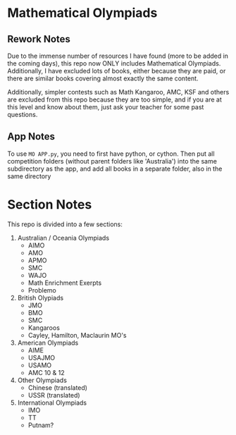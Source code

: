 # Mathematical Olympiads

## Rework Notes
Due to the immense number of resources I have found (more to be added in the coming days), this repo now ONLY includes Mathematical Olympiads.
Additionally, I have excluded lots of books, either because they are paid, or there are similar books covering almost exactly the same content.

Additionally, simpler contests such as Math Kangaroo, AMC, KSF and others are excluded from this repo because they are too simple, and if you are at this level and know about them, just ask your teacher for some past questions.

## App Notes
To use `MO APP.py`, you need to first have python, or cython. Then put all competition folders (without parent folders like 'Australia') into the same subdirectory as the app, and add all books in a separate folder, also in the same directory

# Section Notes
This repo is divided into a few sections:
1. Australian / Oceania Olympiads
   - AIMO
   - AMO
   - APMO
   - SMC
   - WAJO
   - Math Enrichment Exerpts
   - Problemo
2. British Olypiads
   - JMO
   - BMO
   - SMC
   - Kangaroos
   - Cayley, Hamilton, Maclaurin MO's
3. American Olympiads
   - AIME
   - USAJMO
   - USAMO
   - AMC 10 & 12
4. Other Olympiads
   - Chinese (translated)
   - USSR (translated)
5. International Olympiads
   - IMO
   - TT
   - Putnam?
